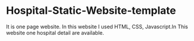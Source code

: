 # Hospital-Static-Website-template
It is one page website. In this website I used HTML, CSS, Javascript.In This website one hospital detail are available.
